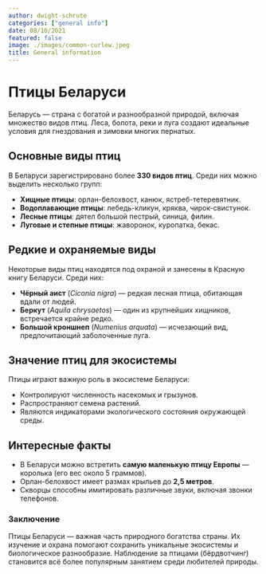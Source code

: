 ```yaml
---
author: dwight-schrute
categories: ["general info"]
date: 08/10/2021
featured: false
image: ./images/common-curlew.jpeg
title: General information
---
```


# Птицы Беларуси

Беларусь — страна с богатой и разнообразной природой, включая множество видов птиц. Леса, болота, реки и луга создают идеальные условия для гнездования и зимовки многих пернатых.

## Основные виды птиц

В Беларуси зарегистрировано более **330 видов птиц**. Среди них можно выделить несколько групп:

- **Хищные птицы**: орлан-белохвост, канюк, ястреб-тетеревятник.
- **Водоплавающие птицы**: лебедь-кликун, кряква, чирок-свистунок.
- **Лесные птицы**: дятел большой пестрый, синица, филин.
- **Луговые и степные птицы**: жаворонок, куропатка, бекас.

## Редкие и охраняемые виды

Некоторые виды птиц находятся под охраной и занесены в Красную книгу Беларуси. Среди них:

- **Чёрный аист** (*Ciconia nigra*) — редкая лесная птица, обитающая вдали от людей.
- **Беркут** (*Aquila chrysaetos*) — один из крупнейших хищников, встречается крайне редко.
- **Большой кроншнеп** (*Numenius arquata*) — исчезающий вид, предпочитающий заболоченные луга.

## Значение птиц для экосистемы

Птицы играют важную роль в экосистеме Беларуси:
- Контролируют численность насекомых и грызунов.
- Распространяют семена растений.
- Являются индикаторами экологического состояния окружающей среды.

## Интересные факты

- В Беларуси можно встретить **самую маленькую птицу Европы** — королька (его вес около 5 граммов).
- Орлан-белохвост имеет размах крыльев до **2,5 метров**.
- Скворцы способны имитировать различные звуки, включая звонки телефонов.

### Заключение

Птицы Беларуси — важная часть природного богатства страны. Их изучение и охрана помогают сохранить уникальные экосистемы и биологическое разнообразие. Наблюдение за птицами (бёрдвотчинг) становится всё более популярным занятием среди любителей природы.